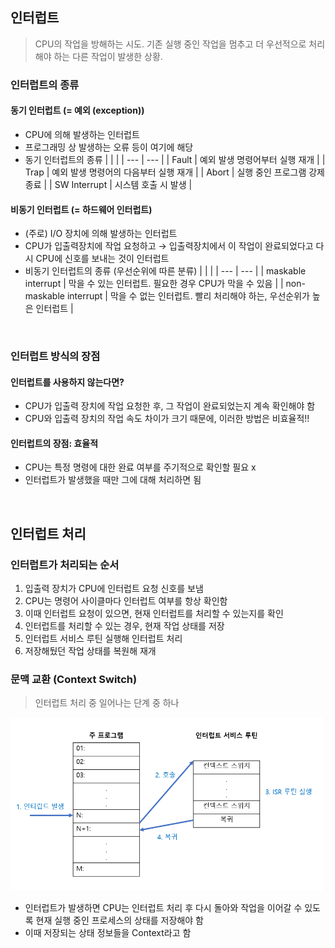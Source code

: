 ## 인터럽트

> CPU의 작업을 방해하는 시도. 기존 실행 중인 작업을 멈추고 더 우선적으로 처리해야 하는 다른 작업이 발생한 상황.

### 인터럽트의 종류

#### 동기 인터럽트 (= 예외 (exception))

- CPU에 의해 발생하는 인터럽트
- 프로그래밍 상 발생하는 오류 등이 여기에 해당
- 동기 인터럽트의 종류
  | | |
  | --- | --- |
  | Fault | 예외 발생 명령어부터 실행 재개 |
  | Trap | 예외 발생 명령어의 다음부터 실행 재개 |
  | Abort | 실행 중인 프로그램 강제 종료 |
  | SW Interrupt | 시스템 호출 시 발생 |

#### 비동기 인터럽트 (= 하드웨어 인터럽트)

- (주로) I/O 장치에 의해 발생하는 인터럽트
- CPU가 입출력장치에 작업 요청하고 → 입출력장치에서 이 작업이 완료되었다고 다시 CPU에 신호를 보내는 것이 인터럽트
- 비동기 인터럽트의 종류
  (우선순위에 따른 분류)
  | | |
  | --- | --- |
  | maskable interrupt | 막을 수 있는 인터럽트. 필요한 경우 CPU가 막을 수 있음 |
  | non-maskable interrupt | 막을 수 없는 인터럽트. 빨리 처리해야 하는, 우선순위가 높은 인터럽트 |

<br>

### 인터럽트 방식의 장점

#### 인터럽트를 사용하지 않는다면?

- CPU가 입출력 장치에 작업 요청한 후, 그 작업이 완료되었는지 계속 확인해야 함
- CPU와 입출력 장치의 작업 속도 차이가 크기 때문에, 이러한 방법은 비효율적!!

#### 인터럽트의 장점: 효율적

- CPU는 특정 명령에 대한 완료 여부를 주기적으로 확인할 필요 x
- 인터럽트가 발생했을 때만 그에 대해 처리하면 됨

<br>

## 인터럽트 처리

### 인터럽트가 처리되는 순서

1. 입출력 장치가 CPU에 인터럽트 요청 신호를 보냄
2. CPU는 명령어 사이클마다 인터럽트 여부를 항상 확인함
3. 이때 인터럽트 요청이 있으면, 현재 인터럽트를 처리할 수 있는지를 확인
4. 인터럽트를 처리할 수 있는 경우, 현재 작업 상태를 저장
5. 인터럽트 서비스 루틴 실행해 인터럽트 처리
6. 저장해뒀던 작업 상태를 복원해 재개

### 문맥 교환 (Context Switch)

> 인터럽트 처리 중 일어나는 단계 중 하나

<img src="images/ca_05_2.png" width="500px">
 
- 인터럽트가 발생하면 CPU는 인터럽트 처리 후 다시 돌아와 작업을 이어갈 수 있도록 현재 실행 중인 프로세스의 상태를 저장해야 함
- 이때 저장되는 상태 정보들을 Context라고 함
